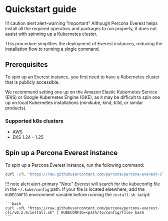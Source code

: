 # Quickstart guide

!!! caution alert alert-warning "Important"
    Although Percona Everest helps install all the required operators and packages to run properly, it does not assist with spinning up a Kubernetes cluster.

This procedure simplifies the deployment of Everest instances, reducing the installation flow to running a single command.

## Prerequisites

To spin up an Everest instance, you first need to have a Kubernetes cluster that is publicly accessible.

We recommend setting one up on the Amazon Elastic Kubernetes Service (EKS) or Google Kubernetes Engine (GKE), as it may be difficult to spin one up on local Kubernetes installations (minikube, kind, k3d, or similar products).

### Supported k8s clusters

- AWS
- EKS 1.24 - 1.25


## Spin up a Percona Everest instance

To spin up a Percona Everest instance, run the following command:

```bash
curl -sfL "https://raw.githubusercontent.com/percona/percona-everest-cli/v0.2.0/install.sh" | bash
```

!!! note alert alert-primary "Note"
    Everest will search for the kubeconfig file in the `~/.kube/config` path. If your file is located elsewhere, add the `KUBECONFIG` environment variable before running the `install.sh `script: 
    
    ```bash
    curl -sfL "https://raw.githubusercontent.com/percona/percona-everest-cli/v0.2.0/install.sh" | KUBECONFIG=<path/to/config/file> bash
    ```
